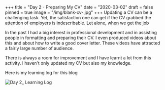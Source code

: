 +++
title = "Day 2 - Preparing My CV"
date = "2020-03-02"
draft = false
pinned = true
image = "/img/blank-cv-.jpg"
+++
Updating a CV can be a challenging task. Yet, the satisfaction one can get if the CV grabbed the attention of employers is indescribable. Let alone, when we get the job 

In the past I had a big interest in professional development and in assisting people in formatting and preparing their CV. I even produced videos about this and about how to write a good cover letter. These videos have attracted a fairly large number of audience. 

There is always a room for improvement and I have learnt a lot from this activity. I haven't only updated my CV but also my knowledge. 

Here is my learning log for this blog

![](/img/day-2_preparing-cv.png "Day 2_ Learning Log")
